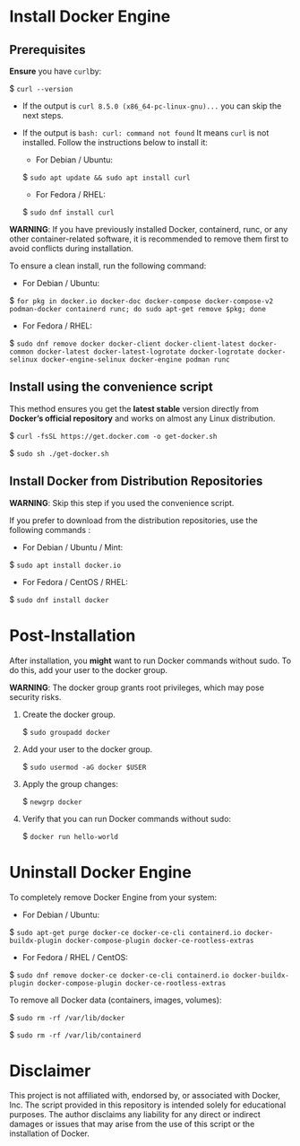 # Install Docker Engine

## Prerequisites

**Ensure** you have `curl`by: 

$ `curl --version`

- If the output is `curl 8.5.0 (x86_64-pc-linux-gnu)...` you can skip the next steps.

- If the output is `bash: curl: command not found` It means `curl` is not installed. Follow the instructions below to install it:

    - For Debian / Ubuntu: 
    
    $ `sudo apt update && sudo apt install curl`

    - For Fedora / RHEL: 
    
    $ `sudo dnf install curl`

**WARNING**: If you have previously installed Docker, containerd, runc, or any other container-related software, it is recommended to remove them first to avoid conflicts during installation. 

To ensure a clean install, run the following command: 

- For Debian / Ubuntu: 

$ `for pkg in docker.io docker-doc docker-compose docker-compose-v2 podman-docker containerd runc; do sudo apt-get remove $pkg; done`

- For Fedora / RHEL: 

$ `sudo dnf remove docker docker-client docker-client-latest docker-common docker-latest docker-latest-logrotate docker-logrotate docker-selinux docker-engine-selinux docker-engine podman runc`

## Install using the convenience script

This method ensures you get the **latest stable** version directly from **Docker’s official repository** and works on almost any Linux distribution.

$ `curl -fsSL https://get.docker.com -o get-docker.sh`

$ `sudo sh ./get-docker.sh`

## Install Docker from Distribution Repositories

**WARNING**: Skip this step if you used the convenience script.

If you prefer to download from the distribution repositories, use the following commands :

- For Debian / Ubuntu / Mint: 

$ `sudo apt install docker.io`

- For Fedora / CentOS / RHEL: 

$ `sudo dnf install docker`


# Post-Installation

After installation, you **might** want to run Docker commands without sudo. To do this, add your user to the docker group.

**WARNING**: The docker group grants root privileges, which may pose security risks.

1) Create the docker group.

    $ `sudo groupadd docker`

2) Add your user to the docker group.

    $ `sudo usermod -aG docker $USER`

3) Apply the group changes:

    $ `newgrp docker`

4) Verify that you can run Docker commands without sudo:

    $ `docker run hello-world`

# Uninstall Docker Engine

To completely remove Docker Engine from your system:

- For Debian / Ubuntu: 

$ `sudo apt-get purge docker-ce docker-ce-cli containerd.io docker-buildx-plugin docker-compose-plugin docker-ce-rootless-extras`

- For Fedora / RHEL / CentOS: 

$ `sudo dnf remove docker-ce docker-ce-cli containerd.io docker-buildx-plugin docker-compose-plugin docker-ce-rootless-extras`

To remove all Docker data (containers, images, volumes):

$ `sudo rm -rf /var/lib/docker`

$ `sudo rm -rf /var/lib/containerd`

# Disclaimer

This project is not affiliated with, endorsed by, or associated with Docker, Inc. The script provided in this repository is intended solely for educational purposes. The author disclaims any liability for any direct or indirect damages or issues that may arise from the use of this script or the installation of Docker.
